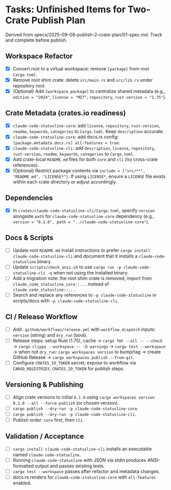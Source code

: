 # Tasks: Unfinished Items for Two-Crate Publish Plan

Derived from specs/2025-09-08-publish-2-crate-plan/01-spec.md. Track and complete before publish.

## Workspace Refactor
- [x] Convert root to a virtual workspace: remove `[package]` from root `Cargo.toml`.
- [x] Remove root shim crate: delete `src/main.rs` and `src/lib.rs` under repository root.
- [x] (Optional) Add `[workspace.package]` to centralize shared metadata (e.g., `edition = "2024"`, `license = "MIT"`, `repository`, `rust-version = "1.75"`).

## Crate Metadata (crates.io readiness)
- [x] `claude-code-statusline-core`: add `license`, `repository`, `rust-version`, `readme`, `keywords`, `categories` to `Cargo.toml`. Keep `description` accurate.
- [x] `claude-code-statusline-core`: add docs.rs config: `[package.metadata.docs.rs] all-features = true`.
- [x] `claude-code-statusline-cli`: add `description`, `license`, `repository`, `rust-version`, `readme`, `keywords`, `categories` to `Cargo.toml`.
- [x] Add crate-local `README.md` files for both `core` and `cli` (no cross-crate references).
- [x] (Optional) Restrict package contents via `include = ["src/**", "README.md", "LICENSE*"]`. If using `LICENSE*`, ensure a `LICENSE` file exists within each crate directory or adjust accordingly.

## Dependencies
- [x] In `crates/claude-code-statusline-cli/Cargo.toml`, specify `version` alongside `path` for `claude-code-statusline-core` dependency (e.g., `version = "0.1.0", path = "../claude-code-statusline-core"`).

## Docs & Scripts
- [ ] Update root `README.md` install instructions to prefer `cargo install claude-code-statusline-cli` and document that it installs a `claude-code-statusline` binary.
- [ ] Update `scripts/check_ansi.sh` to use `cargo run -p claude-code-statusline-cli -q` when not using the installed binary.
- [ ] Add a migration note: the root shim crate is removed; import from `claude_code_statusline_core::...` instead of `claude_code_statusline::...`.
- [ ] Search and replace any references to `-p claude-code-statusline` in scripts/docs with `-p claude-code-statusline-cli`.

## CI / Release Workflow
- [ ] Add `.github/workflows/release.yml` with `workflow_dispatch` inputs: `version` (string) and `dry_run` (bool).
- [ ] Release steps: setup Rust (1.75), cache → `cargo fmt --all -- --check` → `cargo clippy --workspace -- -D warnings` → `cargo test --workspace` → when not `dry_run`: `cargo workspaces version` to bump/tag → create GitHub Release → `cargo workspaces publish --from-git`.
- [ ] Configure `CRATES_IO_TOKEN` secret; expose to workflow via `CARGO_REGISTRIES_CRATES_IO_TOKEN` for publish steps.

## Versioning & Publishing
- [ ] Align crate versions to initial `0.1.0` using `cargo workspaces version 0.1.0 --all --force-publish` (or chosen version).
- [ ] `cargo publish --dry-run -p claude-code-statusline-core`.
- [ ] `cargo publish --dry-run -p claude-code-statusline-cli`.
- [ ] Publish order: `core` first, then `cli`.

## Validation / Acceptance
- [ ] `cargo install claude-code-statusline-cli` installs an executable named `claude-code-statusline`.
- [ ] Running `claude-code-statusline` with JSON via stdin produces ANSI-formatted output and passes existing tests.
- [ ] `cargo test --workspace` passes after refactor and metadata changes.
- [ ] docs.rs renders for `claude-code-statusline-core` with `all-features` enabled.
